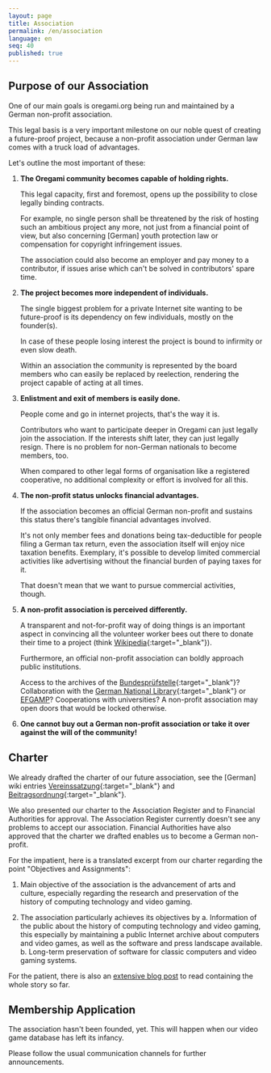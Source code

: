 ```yaml
---
layout: page
title: Association
permalink: /en/association
language: en
seq: 40
published: true
---
```


## Purpose of our Association


One of our main goals is oregami.org being run and maintained by a German non-profit association.

This legal basis is a very important milestone on our noble quest of creating a future-proof project, because a non-profit association under German law comes with a truck load of advantages.

Let's outline the most important of these:

1.  **The Oregami community becomes capable of holding rights.** 

	This legal capacity, first and foremost, opens up the possibility to close legally binding contracts. 

	For example, no single person shall be threatened by the risk of hosting such an ambitious project any more, not just from a financial point of view, but also concerning \[German\] youth protection law or compensation for copyright infringement issues.

	The association could also become an employer and pay money to a contributor, if issues arise which can't be solved in contributors' spare time.

2.  **The project becomes more independent of individuals.** 

	The single biggest problem for a private Internet site wanting to be future-proof is its dependency on few individuals, mostly on the founder(s). 

	In case of these people losing interest the project is bound to infirmity or even slow death.

	Within an association the community is represented by the board members who can easily be replaced by reelection, rendering the project capable of acting at all times.

3.  **Enlistment and exit of members is easily done.** 

	People come and go in internet projects, that's the way it is.

	Contributors who want to participate deeper in Oregami can just legally join the association. If the interests shift later, they can just legally resign. There is no problem for non-German nationals to become members, too. 

	When compared to other legal forms of organisation like a registered cooperative, no additional complexity or effort is involved for all this.

4.  **The non-profit status unlocks financial advantages.** 

	If the association becomes an official German non-profit and sustains this status there's tangible financial advantages involved. 

	It's not only member fees and donations being tax-deductible for people filing a German tax return, even the association itself will enjoy nice taxation benefits. Exemplary, it's possible to develop limited commercial activities like advertising without the financial burden of paying taxes for it.

	That doesn't mean that we want to pursue commercial activities, though.

5.  **A non-profit association is perceived differently.** 

	A transparent and not-for-profit way of doing things is an important aspect in convincing all the volunteer worker bees out there to donate their time to a project (think [Wikipedia](http://en.wikipedia.org/){:target="_blank"}).

	Furthermore, an official non-profit association can boldly approach public institutions.

	Access to the archives of the [Bundesprüfstelle](http://www.bundespruefstelle.de/){:target="_blank"}? Collaboration with the [German National Library](http://www.dnb.de/EN/Home/home_node.html){:target="_blank"} or [EFGAMP](http://www.efgamp.eu/)? Cooperations with universities? A non-profit association may open doors that would be locked otherwise.

6.  **One cannot buy out a German non-profit association or take it over against the will of the community!**

## Charter

We already drafted the charter of our future association, see the \[German\] wiki entries [Vereinssatzung](https://oregami.atlassian.net/wiki/spaces/OR/pages/3408034/Satzung){:target="_blank"} and [Beitragsordnung](https://oregami.atlassian.net/wiki/spaces/OR/pages/3408045/Beitragsordnung){:target="_blank"}. 

We also presented our charter to the Association Register and to Financial Authorities for approval. The Association Register currently doesn't see any problems to accept our association. Financial Authorities have also approved that the charter we drafted enables us to become a German non-profit.  

For the impatient, here is a translated excerpt from our charter regarding the point "Objectives and Assignments":

1. Main objective of the association is the advancement of arts and culture, especially regarding the research and preservation of the history of computing technology and video gaming.

2.  The association particularly achieves its objectives by
    a.  Information of the public about the history of computing technology and video gaming, this especially by maintaining a public Internet archive about computers and video games, as well as the software and press landscape available.
    b.  Long-term preservation of software for classic computers and video gaming systems.

For the patient, there is also an [extensive blog post](http://www.oregami.org/blog/en/2013/oregami-association-on-horizon) to read containing the whole story so far.

## Membership Application

The association hasn't been founded, yet. This will happen when our video game database has left its infancy.

Please follow the usual communication channels for further announcements.
